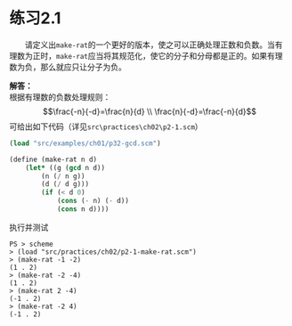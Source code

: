 # 练习2.1 
&emsp;&emsp;请定义出`make-rat`的一个更好的版本，使之可以正确处理正数和负数。当有理数为正时，`make-rat`应当将其规范化，使它的分子和分母都是正的。如果有理数为负，那么就应只让分子为负。  

**解答：**  
根据有理数的负数处理规则：
$$\frac{-n}{-d}=\frac{n}{d} \\
\frac{n}{-d}=\frac{-n}{d}$$
可给出如下代码（详见`src\practices\ch02\p2-1.scm`）  
```lisp
(load "src/examples/ch01/p32-gcd.scm")

(define (make-rat n d)
    (let* ((g (gcd n d))
        (n (/ n g))
        (d (/ d g)))
        (if (< d 0)
            (cons (- n) (- d))
            (cons n d))))
```
执行并测试
```shell
PS > scheme
> (load "src/practices/ch02/p2-1-make-rat.scm")
> (make-rat -1 -2)
(1 . 2)
> (make-rat -2 -4)
(1 . 2)
> (make-rat 2 -4)
(-1 . 2)
> (make-rat -2 4)
(-1 . 2)
```